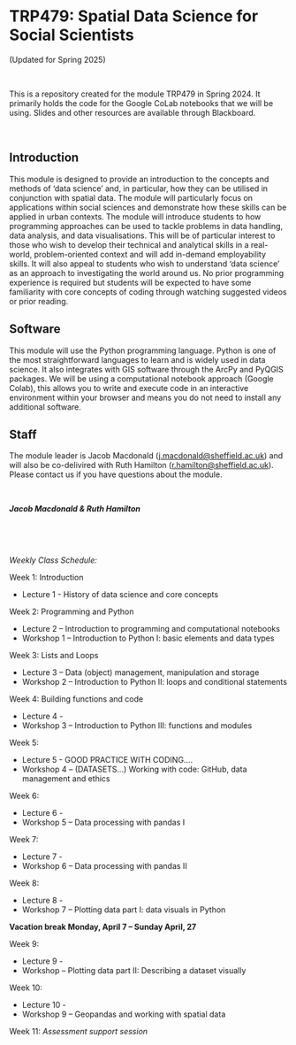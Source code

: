 # TRP479: Spatial Data Science for Social Scientists
(Updated for Spring 2025)

&nbsp;

This is a repository created for the module TRP479 in Spring 2024. It primarily holds the code for the Google CoLab notebooks that we will be using. Slides and other resources are available through Blackboard. 

&nbsp;

## Introduction
This module is designed to provide an introduction to the concepts and methods of ‘data science’ and, in particular, how they can be utilised in conjunction with spatial data. The module will particularly focus on applications within social sciences and demonstrate how these skills can be applied in urban contexts. The module will introduce students to how programming approaches can be used to tackle problems in data handling, data analysis, and data visualisations. This will be of particular interest to those who wish to develop their technical and analytical skills in a real-world, problem-oriented context and will add in-demand  employability skills.  It will also appeal to students who wish to understand ‘data science’ as an approach to investigating the world around us. No prior programming experience is required but students will be expected to have some familiarity with core concepts of coding through watching suggested videos or prior reading.

## Software
This module will use the Python programming language. Python is one of the most straightforward languages to learn and is widely used in data science. It also integrates with GIS software through the ArcPy and PyQGIS packages. We will be using a computational notebook approach (Google Colab), this allows you to write and execute code in an interactive environment within your browser and means you do not need to install any additional software.

## Staff
The module leader is Jacob Macdonald (j.macdonald@sheffield.ac.uk) and will also be co-delivired with Ruth Hamilton (r.hamilton@sheffield.ac.uk). Please contact us if you have questions about the module.

&nbsp;

***Jacob Macdonald & Ruth Hamilton***

&nbsp;

&nbsp;

*Weekly Class Schedule:*

Week 1: Introduction
- Lecture 1 - History of data science and core concepts

Week 2: Programming and Python
- Lecture 2 – Introduction to programming and computational notebooks
- Workshop 1 – Introduction to Python I: basic elements and data types

Week 3: Lists and Loops
- Lecture 3 – Data (object) management, manipulation and storage
- Workshop 2 – Introduction to Python II: loops and conditional statements

Week 4: Building functions and code
- Lecture 4 - 
- Workshop 3 – Introduction to Python III: functions and modules

Week 5:
- Lecture 5 -  GOOD PRACTICE WITH CODING.... 
- Workshop 4 – (DATASETS...) Working with code: GitHub, data management and ethics

Week 6:
- Lecture 6 - 
- Workshop 5 – Data processing with pandas I

Week 7:
- Lecture 7 - 
- Workshop 6 – Data processing with pandas II

Week 8:
- Lecture 8 - 
- Workshop 7 – Plotting data part I: data visuals in Python

**Vacation break Monday, April 7 – Sunday April, 27**

Week 9:
- Lecture 9 - 
- Workshop – Plotting data part II: Describing a dataset visually

Week 10:
- Lecture 10 - 
- Workshop 9 – Geopandas and working with spatial data

Week 11: *Assessment support session*

